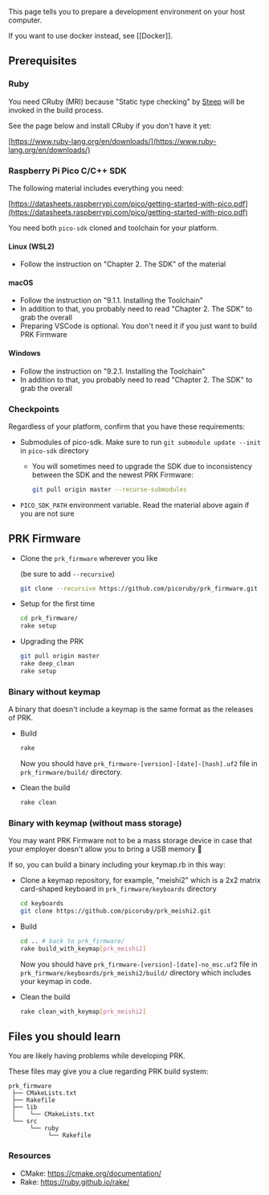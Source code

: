 This page tells you to prepare a development environment on your host computer.

If you want to use docker instead, see [[Docker]].

## Prerequisites

### Ruby

You need CRuby (MRI) because "Static type checking" by [Steep](https://github.com/soutaro/steep) will be invoked in the build process.

See the page below and install CRuby if you don't have it yet:

[https://www.ruby-lang.org/en/downloads/](https://www.ruby-lang.org/en/downloads/)

### Raspberry Pi Pico C/C++ SDK

The following material includes everything you need:

[https://datasheets.raspberrypi.com/pico/getting-started-with-pico.pdf](https://datasheets.raspberrypi.com/pico/getting-started-with-pico.pdf)

You need both `pico-sdk` cloned and toolchain for your platform.

#### Linux (WSL2)

- Follow the instruction on "Chapter 2. The SDK" of the material

#### macOS

- Follow the instruction on "9.1.1. Installing the Toolchain"
- In addition to that, you probably need to read "Chapter 2. The SDK" to grab the overall
- Preparing VSCode is optional. You don't need it if you just want to build PRK Firmware

#### Windows

- Follow the instruction on "9.2.1. Installing the Toolchain"
- In addition to that, you probably need to read "Chapter 2. The SDK" to grab the overall

### Checkpoints

Regardless of your platform, confirm that you have these requirements:

- Submodules of pico-sdk. Make sure to run `git submodule update --init` in `pico-sdk` directory
  - You will sometimes need to upgrade the SDK due to inconsistency between the SDK and the newest PRK Firmware:
    ```sh
    git pull origin master --recurse-submodules
    ```

- `PICO_SDK_PATH` environment variable. Read the material above again if you are not sure

## PRK Firmware

- Clone the `prk_firmware` wherever you like

    (be sure to add `--recursive`)

    ```sh
    git clone --recursive https://github.com/picoruby/prk_firmware.git
    ```

- Setup for the first time

    ```sh
    cd prk_firmware/
    rake setup
    ```

- Upgrading the PRK

    ```sh
    git pull origin master
    rake deep_clean
    rake setup
    ```

### Binary without keymap

A binary that doesn't include a keymap is the same format as the releases of PRK.

- Build

    ```sh
    rake
    ```

    Now you should have `prk_firmware-[version]-[date]-[hash].uf2` file in `prk_firmware/build/` directory.

- Clean the build

    ```sh
    rake clean
    ```

### Binary with keymap (without mass storage)

You may want PRK Firmware not to be a mass storage device in case that your employer doesn't allow you to bring a USB memory 🙈

If so, you can build a binary including your keymap.rb in this way:

- Clone a keymap repository, for example, "meishi2" which is a 2x2 matrix card-shaped keyboard in `prk_firmware/keyboards` directory

    ```sh
    cd keyboards
    git clone https://github.com/picoruby/prk_meishi2.git
    ```

- Build

    ```sh
    cd .. # back to prk_firmware/
    rake build_with_keymap[prk_meishi2]
    ```

    Now you should have `prk_firmware-[version]-[date]-no_msc.uf2` file in `prk_firmware/keyboards/prk_meishi2/build/` directory which includes your keymap in code.

- Clean the build

    ```sh
    rake clean_with_keymap[prk_meishi2]
    ```

## Files you should learn

You are likely having problems while developing PRK.

These files may give you a clue regarding PRK build system:

```
prk_firmware
 ├── CMakeLists.txt
 ├── Rakefile
 ├── lib
 │    └── CMakeLists.txt
 └── src
      └── ruby
           └── Rakefile
```

### Resources

- CMake: https://cmake.org/documentation/
- Rake: https://ruby.github.io/rake/

